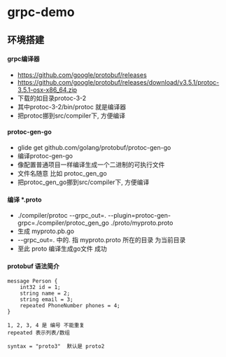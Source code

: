 # grpc-demo

## 环境搭建
####  grpc编译器
- https://github.com/google/protobuf/releases
- https://github.com/google/protobuf/releases/download/v3.5.1/protoc-3.5.1-osx-x86_64.zip
- 下载的如目录protoc-3-2  
- 其中protoc-3-2/bin/protoc 就是编译器
- 把protoc挪到src/compiler下, 方便编译
####  protoc-gen-go
- glide get github.com/golang/protobuf/protoc-gen-go
- 编译protoc-gen-go
- 像配置普通项目一样编译生成一个二进制的可执行文件 
- 文件名随意 比如 protoc_gen_go
- 把protoc_gen_go挪到src/compiler下, 方便编译

#### 编译 *.proto
-  ./compiler/protoc --grpc_out=. --plugin=protoc-gen-grpc=./compiler/protoc_gen_go ./proto/myproto.proto
- 生成 myproto.pb.go  
- --grpc_out=. 中的. 指 myproto.proto 所在的目录 为当前目录
- 至此 proto 编译生成go文件 成功

#### protobuf 语法简介
```
message Person {
    int32 id = 1;
    string name = 2;
    string email = 3;
    repeated PhoneNumber phones = 4;
}

1, 2, 3, 4 是 编号 不能重复
repeated 表示列表/数组

syntax = "proto3"  默认是 proto2

```

